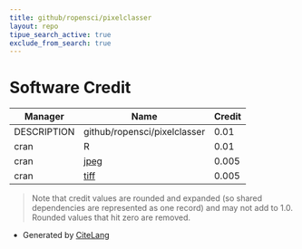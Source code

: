 ```yaml
---
title: github/ropensci/pixelclasser
layout: repo
tipue_search_active: true
exclude_from_search: true
---
```

# Software Credit

|Manager|Name|Credit|
|-------|----|------|
|DESCRIPTION|github/ropensci/pixelclasser|0.01|
|cran|R|0.01|
|cran|[jpeg](http://www.rforge.net/jpeg/)|0.005|
|cran|[tiff](https://www.rforge.net/tiff/)|0.005|


> Note that credit values are rounded and expanded (so shared dependencies are represented as one record) and may not add to 1.0. Rounded values that hit zero are removed.


- Generated by [CiteLang](https://github.com/vsoch/citelang)
